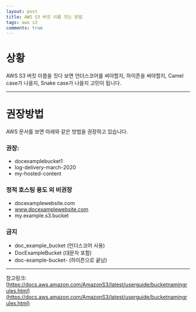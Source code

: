 ```yaml
---
layout: post
title: AWS S3 버킷 이름 짓는 방법
tags: aws s3
comments: true
---
```


# 상황

AWS S3 버킷 이름을 짓다 보면 언더스코어를 써야할지, 하이픈을 써야할지, Camel case가 나을지, Snake case가 나을지 고민이 됩니다.  

---

# 권장방법

AWS 문서를 보면 아래와 같은 방법을 권장하고 있습니다.  
  
### 권장:
- docexamplebucket1
- log-delivery-march-2020
- my-hosted-content

### 정적 호스팅 용도 외 비권장
- docexamplewebsite.com
- www.docexamplewebsite.com
- my.example.s3.bucket

### 금지
- doc_example_bucket (언더스코어 사용)
- DocExampleBucket (대문자 포함)
- doc-example-bucket- (하이픈으로 끝남)

---

참고링크: [https://docs.aws.amazon.com/AmazonS3/latest/userguide/bucketnamingrules.html](https://docs.aws.amazon.com/AmazonS3/latest/userguide/bucketnamingrules.html)
